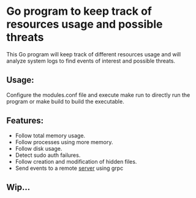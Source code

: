 # Go program to keep track of resources usage and possible threats

This Go program will keep track of different resources usage and will
analyze system logs to find events of interest and possible threats.

## Usage:

Configure the modules.conf file and execute make run to directly run the
program or make build to build the executable.

## Features:

* Follow total memory usage.
* Follow processes using more memory.
* Follow disk usage.
* Detect sudo auth failures.
* Follow creation and modification of hidden files.
* Send events to a remote [server](https://github.com/Minfante377/listener)
  using grpc

## Wip...
